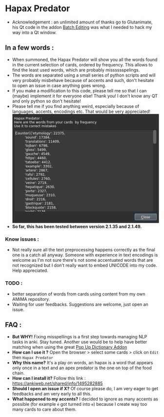 # Hapax Predator
* Acknowledgement : an unlimited amount of thanks go to Glutanimate, his Qt code in the addon [Batch Editing](https://ankiweb.net/shared/info/291119185) was what I needed to hack my way into a Qt window.

## In a few words :
* When summoned, the Hapax Predator will show you all the words found in the current selection of cards, ordered by frequency. This allows to find the least used words, which are probably misssssspelings.
* The words are separated using a small series of python scripts and will very probably misbehave because of accents and such, don't hesitate to open an issue in case anything goes wrong.
* If you make a modification to this code, please tell me so that I can (maybe) implement it for everyone else! Thank you! I don't know any QT and only python so don't hesitate!
* Please tell me if you find anything weird, especially because of languages, accents, encodings etc. That would be very appreciated!
    ![picture](HapaxPredator.png)
* **So far, this has been tested between version 2.1.35 and 2.1.49.**

### Know issues :
* Not really sure all the text preprocessing happens correctly as the final one is a catch all anyway. Someone with experience in text encodings is welcome as I'm not sure there's not some accentuated words that are not recognized but I don't really want to embed UNICODE into my code. Help appreciated.

### TODO :
* better separation of words from cards using content from my own AMiMA repository.
* Waiting for user feedbacks. Suggestions are welcome, just open an issue.


## FAQ :
* **But WHY!** Fixing misspellings is a first step towards managing NLP tasks in anki. Stay tuned. Another use would be to help have better matching when using the great [Pop Up Dictionary Addon](https://ankiweb.net/shared/info/153625306)
* **How can I use it ?** Open the browser > select some cards > click on `Edit` then `Hapax Predator`
* **Why this name?** It's a play on words, an hapax is a word that appears only once in a text and an apex predator is the one on top of the food chain.
* **How can I install it?** Follow this link : https://ankiweb.net/shared/info/1495282885
* **Should I open an issue if X?** Of course please do, I am very eager to get feedbacks and am very early to all this.
* **What happened to my accents?** I decided to ignore as many accents as possible (for example `é` got turned into `e`) because I create way too many cards to care about them.
